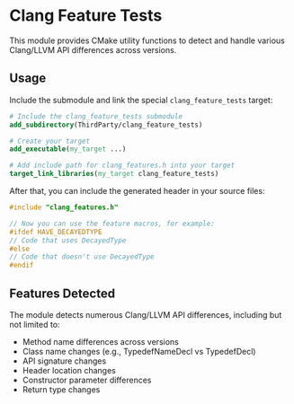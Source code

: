 # Clang Feature Tests

This module provides CMake utility functions to detect and handle various Clang/LLVM API differences across versions.

## Usage

Include the submodule and link the special `clang_feature_tests` target:

```cmake
# Include the clang_feature_tests submodule
add_subdirectory(ThirdParty/clang_feature_tests)

# Create your target
add_executable(my_target ...)

# Add include path for clang_features.h into your target
target_link_libraries(my_target clang_feature_tests)
```

After that, you can include the generated header in your source files:

```cpp
#include "clang_features.h"

// Now you can use the feature macros, for example:
#ifdef HAVE_DECAYEDTYPE
// Code that uses DecayedType
#else
// Code that doesn't use DecayedType
#endif
```

## Features Detected

The module detects numerous Clang/LLVM API differences, including but not limited to:

- Method name differences across versions
- Class name changes (e.g., TypedefNameDecl vs TypedefDecl)
- API signature changes
- Header location changes
- Constructor parameter differences
- Return type changes

